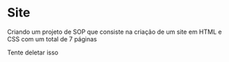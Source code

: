 # Site

Criando um projeto de SOP que consiste na criação de um site em HTML e CSS com um total de 7 páginas 



Tente deletar isso